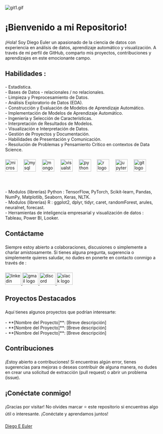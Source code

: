 ![git1.gif](https://github.com/Euler81/Euler81/blob/main/git1.gif)



<h1 align="left">¡Bienvenido a mi Repositorio!</h1>

###

<p align="left">¡Hola! Soy Diego Euler un apasionado de la ciencia de datos con experiencia en análisis de datos, aprendizaje automático y visualización. A través de mi perfil de GitHub, comparto mis proyectos, contribuciones y aprendizajes en este emocionante campo.</p>

###

<h2 align="left">Habilidades :</h2>

###

<p align="left">- Estadística.<br>- Bases de Datos - relacionales / no relacionales.<br>- Limpieza y Preprocesamiento de Datos.<br>- Análisis Exploratorio de Datos (EDA).<br>- Construcción y Evaluación de Modelos de Aprendizaje Automático.<br>- Implementación de Modelos de Aprendizaje Automático.<br>- Ingeniería y Selección de Características.<br>- Interpretación de Resultados de Modelos.<br>- Visualización e Interpretación de Datos.<br>- Gestión de Proyectos y Documentación.<br>- Habilidades de Presentación y Comunicación.<br>- Resolución de Problemas y Pensamiento Crítico en contextos de Data Science.</p>

###

<div align="left">
  <img src="https://cdn.jsdelivr.net/gh/devicons/devicon/icons/microsoftsqlserver/microsoftsqlserver-plain.svg" height="40" alt="microsoftsqlserver logo"  />
  <img width="12" />
  <img src="https://cdn.jsdelivr.net/gh/devicons/devicon/icons/mysql/mysql-original.svg" height="40" alt="mysql logo"  />
  <img width="12" />
  <img src="https://cdn.jsdelivr.net/gh/devicons/devicon/icons/mongodb/mongodb-original.svg" height="40" alt="mongodb logo"  />
  <img width="12" />
  <img src="https://cdn.jsdelivr.net/gh/devicons/devicon/icons/visualstudio/visualstudio-plain.svg" height="40" alt="visualstudio logo"  />
  <img width="12" />
  <img src="https://cdn.jsdelivr.net/gh/devicons/devicon/icons/python/python-original.svg" height="40" alt="python logo"  />
  <img width="12" />
  <img src="https://cdn.jsdelivr.net/gh/devicons/devicon/icons/r/r-original.svg" height="40" alt="r logo"  />
  <img width="12" />
  <img src="https://cdn.jsdelivr.net/gh/devicons/devicon/icons/jupyter/jupyter-original.svg" height="40" alt="jupyter logo"  />
  <img width="12" />
  <img src="https://cdn.jsdelivr.net/gh/devicons/devicon/icons/git/git-original.svg" height="40" alt="git logo"  />
</div>

###






<br clear="both">

<p align="left">- Modulos (librerías) Python : TensorFlow, PyTorch, Scikit-learn, Pandas, NumPy, Matplotlib, Seaborn, Keras, NLTK.<br>- Modulos (librerías) R : ggplot2, dplyr, tidyr, caret, randomForest, arules, neuralnet, forecast.<br>- Herramientas de inteligencia empresarial y visualización de datos : Tableau, Power BI, Looker.</p>





###

<h2 align="left">Contáctame</h2>

###

<p align="left">Siempre estoy abierto a colaboraciones, discusiones o simplemente a charlar amistosamente. Si tienes alguna pregunta, sugerencia o simplemente quieres saludar, no dudes en ponerte en contacto conmigo a través de :</p>

###

<div align="left">
  <a href="https://www.linkedin.com/in/diego-eduardo-euler-4546651ba/" target="_blank">
    <img src="https://raw.githubusercontent.com/maurodesouza/profile-readme-generator/master/src/assets/icons/social/linkedin/default.svg" width="52" height="40" alt="linkedin logo"  />
  </a>
 <a href="mailto:Diegoeuler@gmail.com">
    <img src="https://raw.githubusercontent.com/maurodesouza/profile-readme-generator/master/src/assets/icons/social/gmail/default.svg" width="52" height="40" alt="gmail logo"  />
  </a>
  <a href="https://discordapp.com/users/982415514389327883">
    <img src="https://raw.githubusercontent.com/maurodesouza/profile-readme-generator/master/src/assets/icons/social/discord/default.svg" width="52" height="40" alt="discord logo"  />
  </a>
  <img src="https://raw.githubusercontent.com/maurodesouza/profile-readme-generator/master/src/assets/icons/social/slack/default.svg" width="52" height="40" alt="slack logo"  />
</div>


###

<h2 align="left">Proyectos Destacados</h2>

###

<p align="left">Aquí tienes algunos proyectos que podrían interesarte:<br><br>- **[Nombre del Proyecto]**: [Breve descripción]<br>- **[Nombre del Proyecto]**: [Breve descripción]<br>- **[Nombre del Proyecto]**: [Breve descripción]</p>

###

###

<h2 align="left">Contribuciones</h2>

###

<p align="left">¡Estoy abierto a contribuciones! Si encuentras algún error, tienes sugerencias para mejoras o deseas contribuir de alguna manera, no dudes en crear una solicitud de extracción (pull request) o abrir un problema (issue).</p>



###

<h2 align="left">¡Conéctate conmigo!</h2>

###

<p align="left">¡Gracias por visitar! No olvides marcar ⭐ este repositorio si encuentras algo útil o interesante. ¡Conéctate y aprendamos juntos!</p>

###


<div class="badge-base LI-profile-badge" data-locale="es_ES" data-size="medium" data-theme="dark" data-type="VERTICAL" data-vanity="diego-eduardo-euler-4546651ba" data-version="v1"><a class="badge-base__link LI-simple-link" href="https://ar.linkedin.com/in/diego-eduardo-euler-4546651ba?trk=profile-badge">Diego E Euler</a></div>
              
